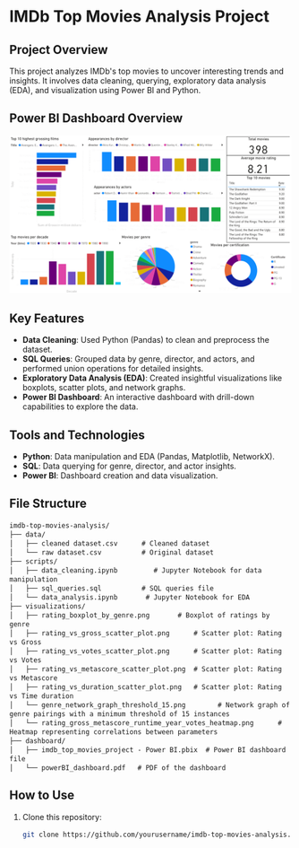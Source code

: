 # IMDb Top Movies Analysis Project

## Project Overview

This project analyzes IMDb's top movies to uncover interesting trends and insights. It involves data cleaning, querying, exploratory data analysis (EDA), and visualization using Power BI and Python.

## Power BI Dashboard Overview
![Dashboard Screenshot](dashboard/imdb_top_movies_project.png)

## Key Features

- **Data Cleaning**: Used Python (Pandas) to clean and preprocess the dataset.
- **SQL Queries**: Grouped data by genre, director, and actors, and performed union operations for detailed insights.
- **Exploratory Data Analysis (EDA)**: Created insightful visualizations like boxplots, scatter plots, and network graphs.
- **Power BI Dashboard**: An interactive dashboard with drill-down capabilities to explore the data.

## Tools and Technologies

- **Python**: Data manipulation and EDA (Pandas, Matplotlib, NetworkX).
- **SQL**: Data querying for genre, director, and actor insights.
- **Power BI**: Dashboard creation and data visualization.

## File Structure

```
imdb-top-movies-analysis/
├── data/
│   ├── cleaned dataset.csv      # Cleaned dataset 
│   └── raw dataset.csv          # Original dataset
├── scripts/
│   ├── data_cleaning.ipynb         # Jupyter Notebook for data manipulation
│   ├── sql_queries.sql          # SQL queries file
│   └── data_analysis.ipynb       # Jupyter Notebook for EDA
├── visualizations/
│   ├── rating_boxplot_by_genre.png       # Boxplot of ratings by genre
│   ├── rating_vs_gross_scatter_plot.png      # Scatter plot: Rating vs Gross
│   ├── rating_vs_votes_scatter_plot.png      # Scatter plot: Rating vs Votes
│   ├── rating_vs_metascore_scatter_plot.png  # Scatter plot: Rating vs Metascore
│   ├── rating_vs_duration_scatter_plot.png   # Scatter plot: Rating vs Time duration
│   └── genre_network_graph_threshold_15.png        # Network graph of genre pairings with a minimum threshold of 15 instances
│   └── rating_gross_metascore_runtime_year_votes_heatmap.png      # Heatmap representing correlations between parameters 
├── dashboard/
│   ├── imdb_top_movies_project - Power BI.pbix  # Power BI dashboard file
│   └── powerBI_dashboard.pdf   # PDF of the dashboard
```

## How to Use
1. Clone this repository:
   ```bash
   git clone https://github.com/yourusername/imdb-top-movies-analysis.git
